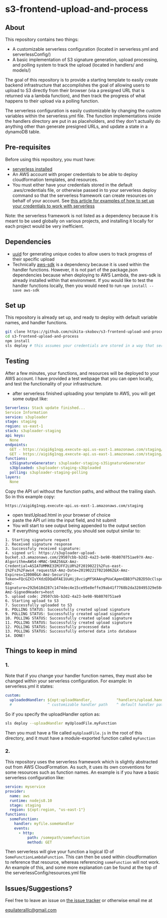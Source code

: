 # s3-frontend-upload-and-process

## About

This repository contains two things:
- A customizable serverless configuration (located in serverless.yml and serverlessConfig/)
- A basic implementation of S3 signature generation, upload processing, and polling system to track the upload (located in handlers/ and models/)

The goal of this repository is to provide a starting template to easily create backend infrastructure that accomplishes the goal of allowing users to upload to S3 directly from their browser (via a presigned URL that is returned via a lambda function), and then track the progress of what happens to their upload via a polling function.

The serverless configuration is easily customizable by changing the custom variables within the serverless.yml file. The function implementations inside the handlers directory are put in as placeholders, and they don't actually do anything other than generate presigned URLs, and update a state in a dynamoDB table.

## Pre-requisites

Before using this repository, you must have:
- [serverless installed](https://serverless.com/framework/docs/providers/aws/guide/quick-start/)
- An AWS account with proper credentials to be able to deploy cloudformation templates, and resources.
- You must either have your credentials stored in the default .aws/credentials file, or otherwise passed in to your serverless deploy command so that the serverless framework can create resources on behalf of your account. See [this article for examples of how to set up your credentials to work with serverless](https://serverless.com/framework/docs/providers/aws/guide/credentials/)

Note: the serverless framework is not listed as a dependency because it is meant to be used globally on various projects, and installing it locally for each project would be very inefficient.

## Dependencies

- [uuid](https://github.com/kelektiv/node-uuid) for generating unique codes to allow users to track progress of their specific upload
- Technically [aws-sdk](https://www.npmjs.com/package/aws-sdk) is a dependency because it is used within the handler functions. However, it is not part of the package.json dependencies because when deploying to AWS Lambda, the aws-sdk is already installed within that environment. If you would like to test the handler functions locally, then you would need to run `npm install --save aws-sdk`

## Set up

This repository is already set up, and ready to deploy with default variable names, and handler functions.

```sh
git clone https://github.com/nikita-skobov/s3-frontend-upload-and-process.git
cd s3-frontend-upload-and-process
npm install
sls deploy # this assumes your credentials are stored in a way that serverless knows where to find them
```

## Testing

After a few minutes, your functions, and resources will be deployed to your AWS account. I have provided a test webpage that you can open locally, and test the functionality of your infrastructure.

- after serverless finished uploading your template to AWS, you will get some output like:
```yml
Serverless: Stack update finished...
Service Information
service: s3uploader
stage: staging
region: us-east-1
stack: s3uploader-staging
api keys:
  None
endpoints:
  GET - https://aigi6g1nqg.execute-api.us-east-1.amazonaws.com/staging/issue/signature
  GET - https://aigi6g1nqg.execute-api.us-east-1.amazonaws.com/staging/poll
functions:
  s3SignatureGenerator: s3uploader-staging-s3SignatureGenerator
  s3Uploaded: s3uploader-staging-s3Uploaded
  polling: s3uploader-staging-polling
layers:
  None
```
Copy the API url without the function paths, and without the trailing slash. So in this example copy:
```
https://aigi6g1nqg.execute-api.us-east-1.amazonaws.com/staging
```
- open testUpload.html in your browser of choice
- paste the API url into the input field, and hit submit
- You will start to see output being appended to the output section
- If everything works correctly, you should see output similar to:

```
1. Starting signature request
2. Received signature response
3. Successfuly received signature:
4. signed url: https://s3uploader-upload-bucket.s3.amazonaws.com/29507cbb-b2d2-4a23-be98-9b8070751ae9?X-Amz-Algorithm=AWS4-HMAC-SHA256&X-Amz-Credential=ASIATUMMKE3IMJFF2LUR%2F20190221%2Fus-east-1%2Fs3%2Faws4_request&X-Amz-Date=20190221T021606Z&X-Amz-Expires=120000&X-Amz-Security-Token=FQcGZXIvYXdzEDQaDFAE1UuHij8vcigMfSKAAngPUaCApmnEBB3f%2B2D5OcClspqOsQgGEidnk%2FRHMzFO9FYe3ZZ8gV18AynjjTTgRyB5aa%2BuykxVwdhdENkRdjxXYl19qyHhMI7qUQLL7qV1ai7VlQQ1la7oYAX5PpFa%2FJX2XbOZdMxEI1WbibvWOxhWzFLL%2BX4GNJQ2dM9smNlV2ydUaKfFOM0qXZpmOePmDOVm8trdqykKYYEn0%2BxuGoLMVXnUQJSnHkLd3cAITJssnmuV1wHu88KQj6HopcDpPXmUvXpjw9DoSJqc4ZFIoNx1guwmH8Xz2dNSCIM0pypehuaHKLtJocz3x74NQysNZVmIZp9Xiyd9hNdo5EQJDKsos5O33wU%3D&X-Amz-Signature=292b618d287c1474dec4e15ce95e8effe39ab41f7768b2da328495329e584333&X-Amz-SignedHeaders=host
5. upload code: 29507cbb-b2d2-4a23-be98-9b8070751ae9
6. Starting upload to S3
7. Successfully uploaded to S3
8. POLLING STATUS: Successfully created upload signature
9. POLLING STATUS: Successfully created upload signature
10. POLLING STATUS: Successfully created upload signature
11. POLLING STATUS: Successfully created upload signature
12. POLLING STATUS: Successfully processed data
13. POLLING STATUS: Successfully entered data into database
14. DONE!
```

## Things to keep in mind

### 1.
Note that if you change your handler function names, they must also be changed within your serverless configuration. For example:
In serverless.yml it states:
```yml
custom:
  uploadedHandler: ${opt:uploadHandler,           "handlers/upload.handler"}
  #                ^ customizable handler path    ^ default handler path
```

So if you specify the uploadHandler option as:
```sh
sls deploy --uploadHandler myUploadFile.myFunction
```
Then you must have a file called `myUploadFile.js` in the root of this directory, and it must have a module-exported function called `myFunction`

### 2.
This repository uses the serverless framework which is slightly abstracted out from AWS CloudFormation. As such, it uses its own conventions for some resources such as function names.
An example is if you have a basic serverless configuration like:
```yml
service: myservice
provider:
  name: aws
  runtime: nodejs8.10
  stage: staging
  region: ${opt:region, "us-east-1"}
functions:
  someFunction:
    handler: myfile.someHandler
    events:
      - http:
          path: /somepath/somefunction
          method: GET
```

Then serverless will give your function a logical ID of `SomeFunctionLambdaFunction`. This can then be used within cloudformation to reference that resource, whereas referencing `someFunction` will not work. An example of this, and some more explanation can be found at the top of the serverlessConfig/resources.yml file

## Issues/Suggestions?

Feel free to leave an issue on [the issue tracker](https://github.com/nikita-skobov/s3-frontend-upload-and-process/issues) or otherwise email me at

equilateralllc@gmail.com
